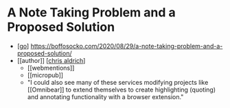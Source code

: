 # A Note Taking Problem and a Proposed Solution

- [[go]] https://boffosocko.com/2020/08/29/a-note-taking-problem-and-a-proposed-solution/
- [[author]] [[chris aldrich]]
  - [[webmentions]]
  - [[micropub]]
  - "I could also see many of these services modifying projects like [[Omnibear]] to extend themselves to create highlighting (quoting) and annotating functionality with a browser extension."


[//begin]: # "Autogenerated link references for markdown compatibility"
[go]: go "Go"
[chris aldrich]: chris-aldrich "Chris Aldrich"
[//end]: # "Autogenerated link references"